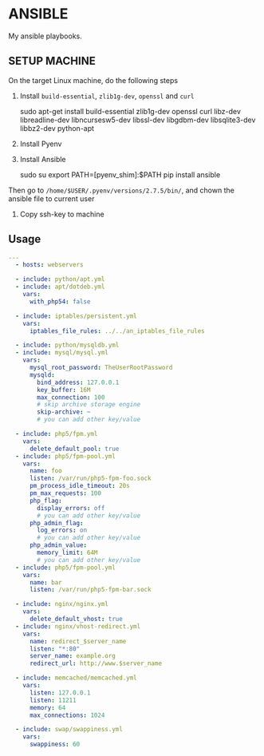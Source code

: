 # ANSIBLE

My ansible playbooks.

## SETUP MACHINE
On the target Linux machine, do the following steps
1. Install `build-essential`, `zlib1g-dev`, `openssl` and `curl`

    sudo apt-get install build-essential zlib1g-dev openssl curl libz-dev libreadline-dev libncursesw5-dev libssl-dev libgdbm-dev libsqlite3-dev libbz2-dev python-apt

1. Install Pyenv
1. Install Ansible

    sudo su
    export PATH=[pyenv_shim]:$PATH
    pip install ansible

Then go to `/home/$USER/.pyenv/versions/2.7.5/bin/`, and chown the ansible file to current user

1. Copy ssh-key to machine

## Usage

``` yaml
---
  - hosts: webservers

  - include: python/apt.yml
  - include: apt/dotdeb.yml
    vars:
      with_php54: false

  - include: iptables/persistent.yml
    vars:
      iptables_file_rules: ../../an_iptables_file_rules

  - include: python/mysqldb.yml
  - include: mysql/mysql.yml
    vars:
      mysql_root_password: TheUserRootPassword
      mysqld:
        bind_address: 127.0.0.1
        key_buffer: 16M
        max_connection: 100
        # skip archive storage engine
        skip-archive: ~
        # you can add other key/value

  - include: php5/fpm.yml
    vars:
      delete_default_pool: true
  - include: php5/fpm-pool.yml
    vars:
      name: foo
      listen: /var/run/php5-fpm-foo.sock
      pm_process_idle_timeout: 20s
      pm_max_requests: 100
      php_flag:
        display_errors: off
        # you can add other key/value
      php_admin_flag:
        log_errors: on
        # you can add other key/value
      php_admin_value:
        memory_limit: 64M
        # you can add other key/value
  - include: php5/fpm-pool.yml
    vars:
      name: bar
      listen: /var/run/php5-fpm-bar.sock

  - include: nginx/nginx.yml
    vars:
      delete_default_vhost: true
  - include: nginx/vhost-redirect.yml
    vars:
      name: redirect_$server_name
      listen: "*:80"
      server_name: example.org
      redirect_url: http://www.$server_name

  - include: memcached/memcached.yml
    vars:
      listen: 127.0.0.1
      listen: 11211
      memory: 64
      max_connections: 1024

  - include: swap/swappiness.yml
    vars:
      swappiness: 60
```
